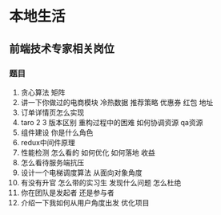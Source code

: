 # 本地生活

## 前端技术专家相关岗位

### 题目

1. 贪心算法 矩阵
2. 讲一下你做过的电商模块 冷热数据 推荐策略 优惠券 红包 地址
3. 订单详情页怎么实现
4. taro 2 3 版本区别 重构过程中的困难 如何协调资源 qa资源
5. 组件建设 你是什么角色
6. redux中间件原理
7. 性能检测 怎么看的 如何优化 如何落地 收益
8. 怎么看待服务端抗压
9. 设计一个电梯调度算法 从面向对象角度
10. 有没有升官 怎么带的实习生 发现什么问题 怎么杜绝
11. 你在团队是发起者 还是参与者
12. 介绍一下我如何从用户角度出发 优化项目
